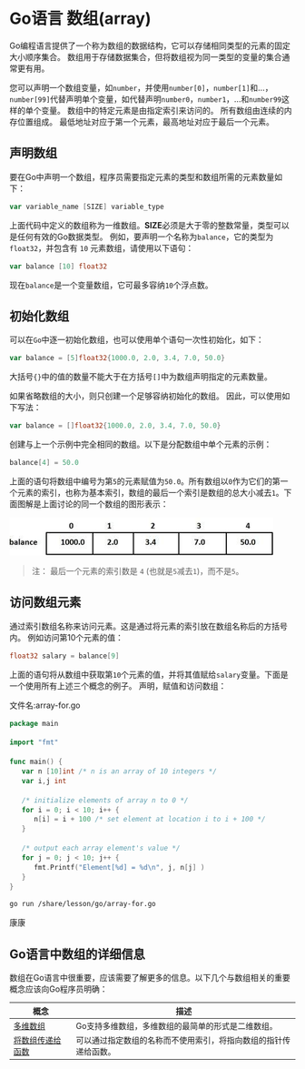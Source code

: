 # Go语言 数组(array)

Go编程语言提供了一个称为数组的数据结构，它可以存储相同类型的元素的固定大小顺序集合。 数组用于存储数据集合，但将数组视为同一类型的变量的集合通常更有用。

您可以声明一个数组变量，如`number`，并使用`number[0]`，`number[1]`和…，`number[99]`代替声明单个变量，如代替声明`number0`，`number1`，…和`number99`这样的单个变量。 数组中的特定元素是由指定索引来访问的。
所有数组由连续的内存位置组成。 最低地址对应于第一个元素，最高地址对应于最后一个元素。


## 声明数组

要在Go中声明一个数组，程序员需要指定元素的类型和数组所需的元素数量如下：

```go
var variable_name [SIZE] variable_type
```

上面代码中定义的数组称为一维数组。**SIZE**必须是大于零的整数常量，类型可以是任何有效的Go数据类型。 例如，要声明一个名称为`balance`，它的类型为`float32`，并包含有 `10` 元素数组，请使用以下语句：

```go
var balance [10] float32
```

现在`balance`是一个变量数组，它可最多容纳`10`个浮点数。

## 初始化数组

可以在`Go`中逐一初始化数组，也可以使用单个语句一次性初始化，如下：

```go
var balance = [5]float32{1000.0, 2.0, 3.4, 7.0, 50.0}
```

大括号`{}`中的值的数量不能大于在方括号`[]`中为数组声明指定的元素数量。

如果省略数组的大小，则只创建一个足够容纳初始化的数组。 因此，可以使用如下写法：

```go
var balance = []float32{1000.0, 2.0, 3.4, 7.0, 50.0}
```

创建与上一个示例中完全相同的数组。以下是分配数组中单个元素的示例：

```go
balance[4] = 50.0
```

上面的语句将数组中编号为第`5`的元素赋值为`50.0`。所有数组以`0`作为它们的第一个元素的索引，也称为基本索引，数组的最后一个索引是数组的总大小减去`1`。下面图解是上面讨论的同一个数组的图形表示：

![img](./images/array.png)

> 注： 最后一个元素的索引数是 `4` (也就是`5`减去`1`)，而不是`5`。

## 访问数组元素

通过索引数组名称来访问元素。这是通过将元素的索引放在数组名称后的方括号内。 例如访问第10个元素的值：

```go
float32 salary = balance[9]
```

上面的语句将从数组中获取第`10`个元素的值，并将其值赋给`salary`变量。下面是一个使用所有上述三个概念的例子。 声明，赋值和访问数组：

文件名:array-for.go

```go
package main

import "fmt"

func main() {
   var n [10]int /* n is an array of 10 integers */
   var i,j int

   /* initialize elements of array n to 0 */         
   for i = 0; i < 10; i++ {
      n[i] = i + 100 /* set element at location i to i + 100 */
   }

   /* output each array element's value */
   for j = 0; j < 10; j++ {
      fmt.Printf("Element[%d] = %d\n", j, n[j] )
   }
}
```

```bash
go run /share/lesson/go/array-for.go
```

康康

## Go语言中数组的详细信息

数组在Go语言中很重要，应该需要了解更多的信息。以下几个与数组相关的重要概念应该向Go程序员明确：

| 概念                                                         | 描述                                                         |
| ------------------------------------------------------------ | ------------------------------------------------------------ |
| [多维数组](arry-md.html) | Go支持多维数组，多维数组的最简单的形式是二维数组。           |
| [将数组传递给函数](./array-passing-arrays-to-function.html) | 可以通过指定数组的名称而不使用索引，将指向数组的指针传递给函数。 |